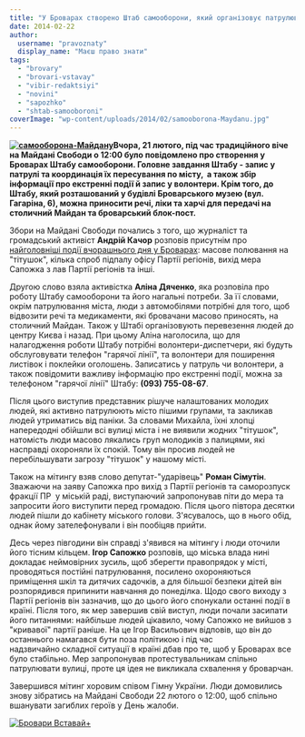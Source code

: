 ```yaml
---
title: "У Броварах створено Штаб самооборони, який організовує патрулювання міста"
date: 2014-02-22
author: 
  username: "pravoznaty"
  display_name: "Маєш право знати"
tags: 
  - "brovary"
  - "brovari-vstavay"
  - "vibir-redaktsiyi"
  - "novini"
  - "sapozhko"
  - "shtab-samooboroni"
coverImage: "wp-content/uploads/2014/02/samooborona-Maydanu.jpg"
---
```


**[![самооборона-Майдану](https://mpz.brovary.org/wp-content/uploads/2014/02/samooborona-Maydanu.jpg)](https://mpz.brovary.org/wp-content/uploads/2014/02/samooborona-Maydanu.jpg)Вчора, 21 лютого, під час традиційного віче на Майдані Свободи о 12:00 було повідомлено про створення у Броварах Штабу самооборони. Головне завдання Штабу - запис у патрулі та координація їх пересування по місту,  а також збір інформації про екстренні події й запис у волонтери. Крім того, до Штабу, який розташований у будівлі Броварського музею (вул. Гагаріна, 6), можна приносити речі, ліки та харчі для передачі на столичний Майдан та броварський блок-пост.**

Збори на Майдані Свободи почались з того, що журналіст та громадський активіст **Андрій Качор** розповів присутнім про [найголовніші події вчорашнього дня у Броварах]( https://mpz.brovary.org/revolyutsiya-v-brovarah-hronika-20-sichnya/): масове полювання на "тітушок", кілька спроб підпалу офісу Партії регіонів, вихід мера Сапожка з лав Партії регіонів та інші.

Другою слово взяла активістка **Аліна Дяченко**, яка розповіла про роботу Штабу самооборони та його нагальні потреби. За її словами, окрім патрулювання міста, люди з автомобілями потрібні для того, щоб відвозити речі та медикаменти, які бровачани масово приносять, на столичний Майдан. Також у Штабі організовують перевезення людей до центру Києва і назад. При цьому Аліна наголосила, що для налагодження роботи Штабу потрібні волонтери-диспетчери, які будуть обслуговувати телефон "гарячої лінії", та волонтери для поширення листівок і поклейки оголошень. Записатись у патруль чи волонтери, а також повідомити важливу інформацію про екстренні події, можна за телефоном "гарячої лінії" Штабу: **(093) 755-08-67**.

Після цього виступив представник рішуче налаштованих молодих людей, які активно патрулюють місто пішими групами, та закликав людей утриматись від паніки. За словами Михайла, їхні хлопці напередодні обійшли всі вулиці міста і не виявили жодних "тітушок", натомість люди масово лякались груп молодиків з палицями, які насправді охороняли їх спокій. Тому він просив людей не перебільшувати загрозу "тітушок" у нашому місті.

Також на мітингу взяв слово депутат-"ударівець" **Роман Сімутін**. Зважаючи на заяву Сапожка про вихід з Партії регіонів та саморозпуск фракції ПР  у міській раді, виступаючий запропонував піти до мера та запросити його виступити перед громадою. Після цього півтора десятки людей пішли до кабінету міського голови. З'ясувалось, що в нього обід, однак йому зателефонували і він пообіцяв прийти.

Десь через півгодини він справді з'явився на мітингу і люди оточили його тісним кільцем. **Ігор Сапожко** розповів, що міська влада нині докладає неймовірних зусиль, щоб зберегти правопрядок у місті, проводяться постійні патрулювання, посилено охороняються приміщення шкіл та дитячих садочків, а для більшої безпеки дітей він розпорядився припинити навчання до понеділка. Щодо свого виходу з Партії регіонів він зазначив, що до цього його спонукали останні події в країні. Після того, як мер завершив свій виступ, люди почали засипати його питаннями: найбільше людей цікавило, чому Сапожко не вийшов з "кривавої" партії раніше. На це Ігор Васильович відповів, що він до останнього намагався бути поза політикою і під час надзвичайно складної ситуації в країні дбав про те, щоб у Броварах все було стабільно. Мер запропонував протестувальникам спільно патрулювати вулиці, проте ця ідея не викликала схвалення у броварчан.

Завершився мітинг хоровим співом Гімну України. Люди домовились знову зібратись на Майдані Свободи 22 лютого о 12:00, щоб спільно вшанувати загиблих героїв у День жалоби.

[![Бровари Вставай+](https://mpz.brovary.org/wp-content/uploads/2014/02/Brovari-Vstavay-.png)](https://mpz.brovary.org/wp-content/uploads/2014/02/Brovari-Vstavay-.png)
